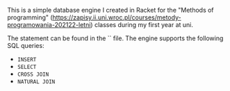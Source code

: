 This is a simple database engine I created in Racket for the "Methods of programming" (https://zapisy.ii.uni.wroc.pl/courses/metody-programowania-202122-letni) classes during my first year at uni.

The statement can be found in the `` file. The engine supports the following SQL queries:
- `INSERT`
- `SELECT`
- `CROSS JOIN`
- `NATURAL JOIN`
